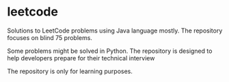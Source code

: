 # leetcode
Solutions to LeetCode problems using Java language mostly. 
The repository focuses on blind 75 problems. 

Some problems might be solved in Python. The repository is designed to help developers prepare for their technical interview

The repository is only for learning purposes. 
